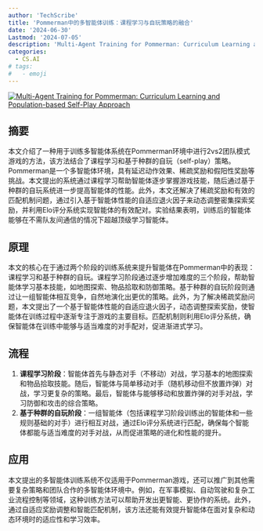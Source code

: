 ```yaml
---
author: 'TechScribe'
title: 'Pommerman中的多智能体训练：课程学习与自玩策略的融合'
date: '2024-06-30'
Lastmod: '2024-07-05'
description: 'Multi-Agent Training for Pommerman: Curriculum Learning and Population-based Self-Play Approach'
categories:
  - CS.AI
# tags:
#   - emoji
---
```


[![Multi-Agent Training for Pommerman: Curriculum Learning and Population-based Self-Play Approach](https://arxiv-research-1301205113.cos.ap-guangzhou.myqcloud.com/images/2407.00662v1.pdf_0.jpg)](https://arxiv.org/abs/2407.00662v1)

## 摘要

本文介绍了一种用于训练多智能体系统在Pommerman环境中进行2vs2团队模式游戏的方法，该方法结合了课程学习和基于种群的自玩（self-play）策略。Pommerman是一个多智能体环境，具有延迟动作效果、稀疏奖励和假阳性奖励等挑战。本文提出的系统通过课程学习帮助智能体逐步掌握游戏技能，随后通过基于种群的自玩系统进一步提高智能体的性能。此外，本文还解决了稀疏奖励和有效的匹配机制问题，通过引入基于智能体性能的自适应退火因子来动态调整密集探索奖励，并利用Elo评分系统实现智能体的有效配对。实验结果表明，训练后的智能体能够在不需队友间通信的情况下超越顶级学习智能体。<!--more-->

## 原理

本文的核心在于通过两个阶段的训练系统来提升智能体在Pommerman中的表现：课程学习和基于种群的自玩。课程学习阶段通过逐步增加难度的三个阶段，帮助智能体学习基本技能，如地图探索、物品拾取和防御策略。基于种群的自玩阶段则通过让一组智能体相互竞争，自然地演化出更优的策略。此外，为了解决稀疏奖励问题，本文提出了一个基于智能体性能的自适应退火因子，动态调整探索奖励，使智能体在训练过程中逐渐专注于游戏的主要目标。匹配机制则利用Elo评分系统，确保智能体在训练中能够与适当难度的对手配对，促进渐进式学习。

## 流程

1. **课程学习阶段**：智能体首先与静态对手（不移动）对战，学习基本的地图探索和物品拾取技能。随后，智能体与简单移动对手（随机移动但不放置炸弹）对战，学习更复杂的策略。最后，智能体与能够移动和放置炸弹的对手对战，学习防御和攻击的综合策略。
2. **基于种群的自玩阶段**：一组智能体（包括课程学习阶段训练出的智能体和一些规则基础的对手）进行相互对战，通过Elo评分系统进行匹配，确保每个智能体都能与适当难度的对手对战，从而促进策略的进化和性能的提升。

## 应用

本文提出的多智能体训练系统不仅适用于Pommerman游戏，还可以推广到其他需要复杂策略和团队合作的多智能体环境中。例如，在军事模拟、自动驾驶和复杂工业流程控制等领域，这种训练方法可以帮助开发出更智能、更协作的系统。此外，通过自适应奖励调整和智能匹配机制，该方法还能有效提升智能体在面对复杂和动态环境时的适应性和学习效率。